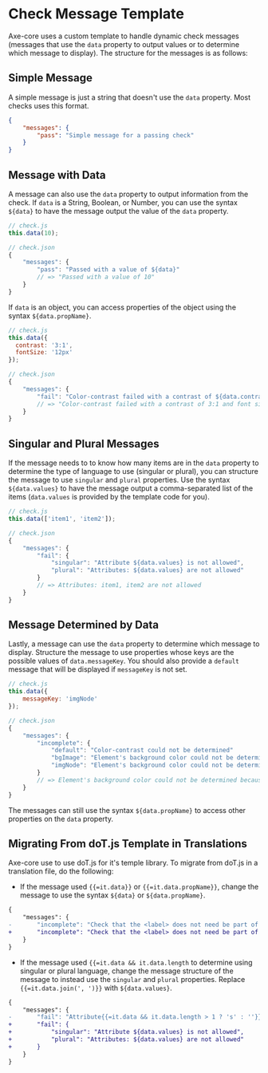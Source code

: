 # Check Message Template

Axe-core uses a custom template to handle dynamic check messages (messages that use the `data` property to output values or to determine which message to display). The structure for the messages is as follows:

## Simple Message

A simple message is just a string that doesn't use the `data` property. Most checks uses this format.

```json
{
	"messages": {
		"pass": "Simple message for a passing check"
	}
}
```

## Message with Data

A message can also use the `data` property to output information from the check. If `data` is a String, Boolean, or Number, you can use the syntax `${data}` to have the message output the value of the `data` property.

```js
// check.js
this.data(10);

// check.json
{
    "messages": {
        "pass": "Passed with a value of ${data}"
        // => "Passed with a value of 10"
    }
}
```

If `data` is an object, you can access properties of the object using the syntax `${data.propName}`.

```js
// check.js
this.data({
  contrast: '3:1',
  fontSize: '12px'
});

// check.json
{
    "messages": {
        "fail": "Color-contrast failed with a contrast of ${data.contrast} and font size of ${data.fontSize}"
        // => "Color-contrast failed with a contrast of 3:1 and font size of 12px"
    }
}
```

## Singular and Plural Messages

If the message needs to to know how many items are in the `data` property to determine the type of language to use (singular or plural), you can structure the message to use `singular` and `plural` properties. Use the syntax `${data.values}` to have the message output a comma-separated list of the items (`data.values` is provided by the template code for you).

```js
// check.js
this.data(['item1', 'item2']);

// check.json
{
    "messages": {
        "fail": {
            "singular": "Attribute ${data.values} is not allowed",
            "plural": "Attributes: ${data.values} are not allowed"
        }
        // => Attributes: item1, item2 are not allowed
    }
}
```

## Message Determined by Data

Lastly, a message can use the `data` property to determine which message to display. Structure the message to use properties whose keys are the possible values of `data.messageKey`. You should also provide a `default` message that will be displayed if `messageKey` is not set.

```js
// check.js
this.data({
    messageKey: 'imgNode'
});

// check.json
{
    "messages": {
        "incomplete": {
            "default": "Color-contrast could not be determined"
            "bgImage": "Element's background color could not be determined due to a background image",
            "imgNode": "Element's background color could not be determined because element contains an image node"
        }
        // => Element's background color could not be determined because element contains an image node
    }
}
```

The messages can still use the syntax `${data.propName}` to access other properties on the `data` property.

## Migrating From doT.js Template in Translations

Axe-core use to use doT.js for it's temple library. To migrate from doT.js in a translation file, do the following:

- If the message used `{{=it.data}}` or `{{=it.data.propName}}`, change the message to use the syntax `${data}` or `${data.propName}`.

```diff
{
    "messages": {
-       "incomplete": "Check that the <label> does not need be part of the ARIA {{=it.data}} field's name"
+       "incomplete": "Check that the <label> does not need be part of the ARIA ${data} field's name"
    }
}
```

- If the message used `{{=it.data && it.data.length` to determine using singular or plural language, change the message structure of the message to instead use the `singular` and `plural` properties. Replace `{{=it.data.join(', ')}}` with `${data.values}`.

```diff
{
    "messages": {
-       "fail": "Attribute{{=it.data && it.data.length > 1 ? 's' : ''}} {{=it.data.join(', ')}} {{=it.data && it.data.length > 1 ? 'are' : ' is'}} not allowed
+       "fail": {
+           "singular": "Attribute ${data.values} is not allowed",
+           "plural": "Attributes: ${data.values} are not allowed"
+       }
    }
}
```
